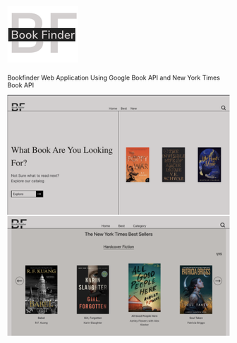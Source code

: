 # ![Logo](./static/images/logo.svg)

Bookfinder Web Application Using Google Book API and New York Times Book API

![App Screenshot](./static/images/tn.png)
![App Screenshot](./static/images/tn2.png)
